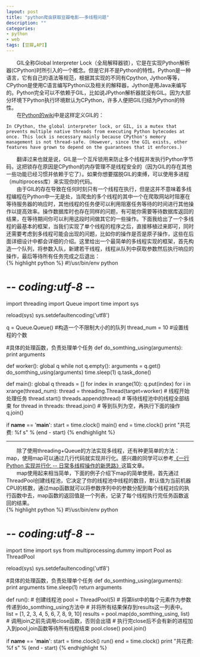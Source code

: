 ```yaml
---
layout: post
title: "python爬虫获取豆瓣电影——多线程问题"
description: ""
categories: 
- python
- web
tags: [豆瓣,API]
---
```


　　GIL全称Global Interpreter Lock（全局解释器锁），它是在实现Python解析器(CPython)时所引入的一个概念。但是它并不是Python的特性。Python是一种语言，它有自己的语法等规范，根据其实现的不同有Cpython, Jython等等，CPython是使用C语言编写Python以及相关的解释器，Jython是用Java来编写的。Python完全可以不依赖于GIL，比如说JPython解析器就没有GIL。因为大部分环境下Python执行环境默认为CPython，许多人便把GIL归结为Python的特性。  
　　在[Python的wiki](https://wiki.python.org/moin/GlobalInterpreterLock)中是这样定义GIL的：  

	In CPython, the global interpreter lock, or GIL, is a mutex that prevents multiple native threads from executing Python bytecodes at once. This lock is necessary mainly because CPython's memory management is not thread-safe. (However, since the GIL exists, other features have grown to depend on the guarantees that it enforces.)
　　翻译过来也就是说，GIL是一个互斥锁用来防止多个线程并发执行Python字节码，这把锁存在原因是CPython的内存管理不是线程安全的（因为GIL的存在其他一些功能已经习惯并依赖于它了）。如果你想要摆脱GIL的束缚，可以使用多进程（multiprocess库）来实现你的代码。    
　　由于GIL的存在导致在任何时刻只有一个线程在执行，但是这并不意味着多线程编程在Python中一无是处，当爬虫的多个线程的其中一个在爬取网站时阻塞在等待服务器的响应时，其他线程的任务便可以利用阻塞任务等待的时间进行其他操作以提高效率。操作数据库时也存在同样的问题，有可能你需要等待数据库返回的结果，在等待期间你可以利用这段时间做其它的一些操作。下面我给出了一个多线程的最基本的框架，当我们实现了单个线程的程序之后，直接移植过来即可，同时还需要考虑到多线程可能会出现的问题，比如你的操作是否是原子操作，这些在后面详细设计中都会详细的介绍。这里给出一个最简单的多线程实现的框架，首先构造一个队列，将参数入队，新建若干线程，线程从队列中获取参数然后执行响应的操作，最后等待所有任务完成之后退出：   
{% highlight python %}
#!/usr/bin/env python
# -*- coding:utf-8 -*-
import threading
import Queue
import time
import sys

reload(sys)
sys.setdefaultencoding('utf8')

q = Queue.Queue()   #构造一个不限制大小的的队列
thread_num = 10     #设置线程的个数

#具体的处理函数，负责处理单个任务
def do_somthing_using(arguments):
    print arguments

def worker():
    global q
    while not q.empty():
        arguments = q.get()
        do_somthing_using(arguments)
        time.sleep(1)
        q.task_done()

def main():
    global q
    threads = []
    for index in xrange(10):
        q.put(index)
    for i in xrange(thread_num):
        thread = threading.Thread(target=worker)
        # 线程开始处理任务
        thread.start()
        threads.append(thread)
    # 等待线程池中的线程全部结束
    for thread in threads:
        thread.join()
    # 等到队列为空，再执行下面的操作
    q.join()

if __name__ == '__main__':
    start = time.clock()
    main()
    end = time.clock()
    print "共花费: %f s" % (end - start)
{% endhighlight %} 
　　 

----------
　　除了使用threading+Queue的方法实现多线程，还有种更简单的方法：map，使用map可以通过几行代码就实现并行化。感兴趣的同学可以参考[《一行 Python 实现并行化 -- 日常多线程操作的新思路》](http://segmentfault.com/a/1190000000414339)这篇文章。  
　　map使用起来相当简单，下面的例子介绍下map的简单使用，首先通过ThreadPool创建线程池，它决定了你的线程池中线程的数目，默认值为当前机器CPU的核数，通过map函数就可以将参数序列中的参数分配到每个线程对应的执行函数中去，map函数的返回值是一个列表，记录了每个线程执行完任务函数返回的结果。    
{% highlight python %}
#!/usr/bin/env python
# -*- coding:utf-8 -*-
import time
import sys
from multiprocessing.dummy import Pool as ThreadPool

reload(sys)
sys.setdefaultencoding('utf8')

#具体的处理函数，负责处理单个任务
def do_somthing_using(arguments):
    print arguments
    time.sleep(1)
    return arguments

def run():
    # 创建线程池
    pool = ThreadPool(5)
    # 将第list中的每个元素作为参数传递到do_somthing_using方法中
    # 并将所有结果保存到results这一列表中。
    list = [1, 2, 3, 4, 5, 6, 7, 8, 9, 10]
    results = pool.map(do_somthing_using, list)
    # 调用join之前先调用close函数，否则会出错
    # 执行完close后不会有新的进程加入到pool,join函数等待所有线程结束
    pool.close()
    pool.join()

if __name__ == '__main__':
    start = time.clock()
    run()
    end = time.clock()
    print "共花费: %f s" % (end - start)
{% endhighlight %} 